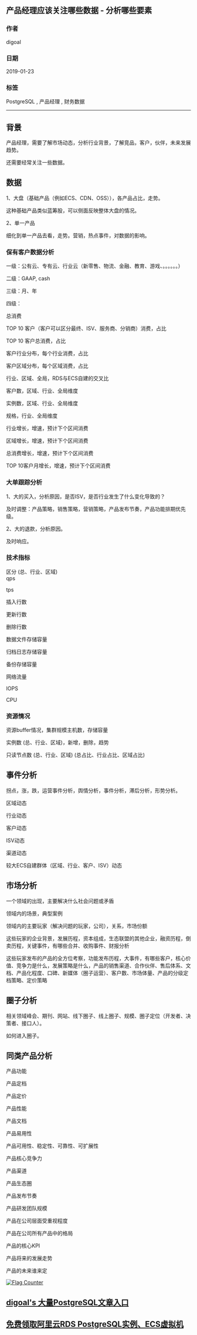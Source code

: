 ## 产品经理应该关注哪些数据 - 分析哪些要素   
                                  
### 作者                                  
digoal                                  
                                  
### 日期                                  
2019-01-23                                  
                                  
### 标签                                  
PostgreSQL , 产品经理 , 财务数据    
                              
----                            
                              
## 背景    
产品经理，需要了解市场动态，分析行业背景，了解竞品，客户，伙伴，未来发展趋势。    
  
还需要经常关注一些数据。  
  
## 数据  
1、大盘（基础产品（例如ECS、CDN、OSS）），各产品占比，走势。  
  
这种基础产品类似蓝筹股，可以侧面反映整体大盘的情况。  
  
2、单一产品  
  
细化到单一产品去看，走势。营销，热点事件，对数据的影响。  
  
### 保有客户数据分析  
一级：公有云、专有云、行业云（新零售、物流、金融、教育、游戏、。。。。。。）  
  
二级：GAAP, cash  
  
三级：月、年  
  
四级：  
  
总消费  
  
TOP 10 客户（客户可以区分最终、ISV、服务商、分销商）消费，占比    
  
TOP 10 客户总消费，占比    
  
客户行业分布，每个行业消费，占比   
  
客户区域分布，每个区域消费，占比    
  
行业、区域、全局，RDS与ECS自建的交叉比    
  
客户数，区域、行业、全局维度   
  
实例数，区域、行业、全局维度   
  
规格，行业、全局维度  
  
行业增长，增速，预计下个区间消费      
  
区域增长，增速，预计下个区间消费     
  
总消费增长，增速，预计下个区间消费     
  
TOP 10客户月增长，增速，预计下个区间消费     
    
    
### 大单跟踪分析  
1、大的买入，分析原因，是否ISV，是否行业发生了什么变化导致的？  
  
及时调整：产品策略，销售策略，营销策略，产品发布节奏，产品功能排期优先级。  
  
2、大的退款，分析原因。  
  
及时响应。  
  
  
### 技术指标  
区分 (总、行业、区域)  
qps   
  
tps   
  
插入行数   
  
更新行数   
   
删除行数   
  
数据文件存储容量   
  
归档日志存储容量  
  
备份存储容量  
  
网络流量   
  
IOPS   
  
CPU   
  
### 资源情况  
资源buffer情况，集群规模主机数，存储容量  
  
实例数 (总、行业、区域)，新增，删除，趋势  
   
只读节点数 (总、行业、区域) (总占比、行业占比、区域占比)    
  
## 事件分析  
  
拐点，涨，跌，运营事件分析，舆情分析，事件分析，滞后分析，形势分析。  
    
区域动态  
  
行业动态  
  
客户动态  
  
ISV动态  
  
渠道动态  
  
较大ECS自建群体（区域、行业、客户、ISV）动态  
    
  
## 市场分析  
一个领域的出现，主要解决什么社会问题或矛盾  
  
领域内的场景，典型案例  
  
领域内的主要玩家（解决问题的玩家，公司），关系，市场份额  
  
这些玩家的企业背景，发展历程，资本组成，生态联盟的其他企业，融资历程，倒卖历程，关键事件，有哪些合并、收购事件、财报分析  
  
这些玩家发布的产品的全方位考察，功能发布历程，大事件，有哪些客户，核心价值、竞争力是什么，发展策略是什么，产品的销售渠道、合作伙伴、售后体系、文档、产品化程度、口碑、新媒体（圈子运营）、客户数、市场体量、产品的分级定档策略、定价策略  
  
## 圈子分析  
相关领域峰会、期刊、网站、线下圈子、线上圈子、规模、圈子定位（开发者、决策者、接口人）。  
  
如何进入圈子。  
  
  
## 同类产品分析  
产品功能  
  
产品定档  
  
产品定价  
  
产品性能  
  
产品文档  
  
产品易用性  
  
产品可用性、稳定性、可靠性、可扩展性  
  
产品核心竞争力  
  
产品渠道  
  
产品生态圈  
  
产品发布节奏  
  
产品研发团队规模  
  
产品在公司层面受重视程度  
  
产品在公司所有产品中的格局  
  
产品的核心KPI  
  
产品将来的发展走势  
  
产品的未来谁来定  
  
  
    
  
<a rel="nofollow" href="http://info.flagcounter.com/h9V1"  ><img src="http://s03.flagcounter.com/count/h9V1/bg_FFFFFF/txt_000000/border_CCCCCC/columns_2/maxflags_12/viewers_0/labels_0/pageviews_0/flags_0/"  alt="Flag Counter"  border="0"  ></a>  
  
  
## [digoal's 大量PostgreSQL文章入口](https://github.com/digoal/blog/blob/master/README.md "22709685feb7cab07d30f30387f0a9ae")
  
  
## [免费领取阿里云RDS PostgreSQL实例、ECS虚拟机](https://free.aliyun.com/ "57258f76c37864c6e6d23383d05714ea")
  
